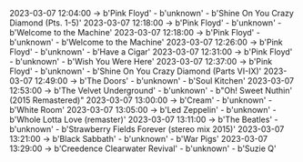 2023-03-07 12:04:00 -> b'Pink Floyd' - b'unknown' - b'Shine On You Crazy Diamond (Pts. 1-5)'
2023-03-07 12:18:00 -> b'Pink Floyd' - b'unknown' - b'Welcome to the Machine'
2023-03-07 12:18:00 -> b'Pink Floyd' - b'unknown' - b'Welcome to the Machine'
2023-03-07 12:26:00 -> b'Pink Floyd' - b'unknown' - b'Have a Cigar'
2023-03-07 12:31:00 -> b'Pink Floyd' - b'unknown' - b'Wish You Were Here'
2023-03-07 12:37:00 -> b'Pink Floyd' - b'unknown' - b'Shine On You Crazy Diamond (Parts VI-IX)'
2023-03-07 12:49:00 -> b'The Doors' - b'unknown' - b'Soul Kitchen'
2023-03-07 12:53:00 -> b'The Velvet Underground' - b'unknown' - b"Oh! Sweet Nuthin' (2015 Remastered)"
2023-03-07 13:00:00 -> b'Cream' - b'unknown' - b'White Room'
2023-03-07 13:05:00 -> b'Led Zeppelin' - b'unknown' - b'Whole Lotta Love (remaster)'
2023-03-07 13:11:00 -> b'The Beatles' - b'unknown' - b'Strawberry Fields Forever (stereo mix 2015)'
2023-03-07 13:21:00 -> b'Black Sabbath' - b'unknown' - b'War Pigs'
2023-03-07 13:29:00 -> b'Creedence Clearwater Revival' - b'unknown' - b'Suzie Q'
